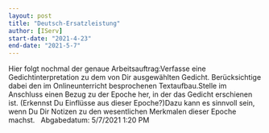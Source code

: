 ```yaml
---
layout: post
title: "Deutsch-Ersatzleistung"
author: [IServ]
start-date: "2021-4-23"
end-date: "2021-5-7"
---
```

Hier folgt nochmal der genaue Arbeitsauftrag:Verfasse eine Gedichtinterpretation zu dem von Dir ausgewählten Gedicht. Berücksichtige dabei den im Onlineunterricht besprochenen Textaufbau.Stelle im Anschluss einen Bezug zu der Epoche her, in der das Gedicht erschienen ist. (Erkennst Du Einflüsse aus dieser Epoche?)Dazu kann es sinnvoll sein, wenn Du Dir Notizen zu den wesentlichen Merkmalen dieser Epoche machst.  
Abgabedatum: 5/7/2021 1:20 PM